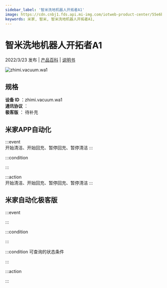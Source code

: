 ```yaml
---
sidebar_label: '智米洗地机器人开拓者A1'
image: https://cdn.cnbj1.fds.api.mi-img.com/iotweb-product-center/55e6bf3b8d920f6c0dfba07597aef834_1646100766976.png?GalaxyAccessKeyId=AKVGLQWBOVIRQ3XLEW&Expires=9223372036854775807&Signature=TnZKsp29F95mmD/XTcbYBYkat24=
keywords: 米家, 智米, 智米洗地机器人开拓者A1, 
---
```

# 智米洗地机器人开拓者A1

2022/3/23 发布 | [产品百科](https://home.mi.com/webapp/content/baike/product/index.html?model=zhimi.vacuum.wa1/) | [说明书](https://home.mi.com/views/introduction.html?model=zhimi.vacuum.wa1&region=cn)

![zhimi.vacuum.wa1](https://cdn.cnbj1.fds.api.mi-img.com/iotweb-product-center/55e6bf3b8d920f6c0dfba07597aef834_1646100766976.png?GalaxyAccessKeyId=AKVGLQWBOVIRQ3XLEW&Expires=9223372036854775807&Signature=TnZKsp29F95mmD/XTcbYBYkat24=)

## 规格  
> 
**设备 ID** ：zhimi.vacuum.wa1  
**通讯协议** ：  
**极客版**  ： 待补充 


## 米家APP自动化  

:::event  
开始清洁、开始回充、暂停回充、暂停清洁
:::

:::condition  

:::

:::action   
开始清洁、开始回充、暂停回充、暂停清洁
:::

## 米家自动化极客版  

:::event  

:::

:::condition  

:::

:::condition 可查询的状态条件  

:::

:::action  

:::

        
